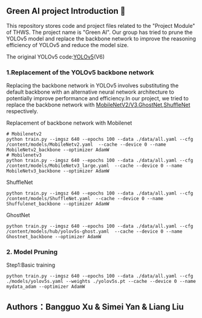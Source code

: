 ## Green AI project Introduction :leaves:
This repository stores code and project files related to the "Project Module" of THWS. The project name is "Green AI". Our group has tried to prune the YOLOv5 model and replace the backbone network to improve the reasoning efficiency of YOLOv5 and reduce the model size.

The original YOLOv5 code:[YOLOv5](https://github.com/ultralytics/yolov5/)(V6)

### 1.Replacement of the YOLOv5 backbone network
Replacing the backbone network in YOLOv5 involves substituting the default backbone with an alternative neural network architecture to potentially improve performance and efficiency.In our project, we tried to replace the backbone network with [MobileNetV2/V3](https://arxiv.org/abs/1704.04861),[GhostNet](https://arxiv.org/abs/1911.11907),[ShuffleNet](https://arxiv.org/abs/1707.01083) respectively.

Replacement of backbone network with Mobilenet
```shell
# Mobilenetv2
python train.py --imgsz 640 --epochs 100 --data ./data/all.yaml --cfg /content/models/MobileNetv2.yaml  --cache --device 0 --name MobileNetv2_backbone --optimizer AdamW
# Mobilenetv3
python train.py --imgsz 640 --epochs 100 --data ./data/all.yaml --cfg /content/models/MobileNetv3_large.yaml  --cache --device 0 --name MobileNetv3_backbone --optimizer AdamW
```

ShuffleNet
```shell
python train.py --imgsz 640 --epochs 100 --data ./data/all.yaml --cfg /content/models/ShuffleNet.yaml  --cache --device 0 --name Shuffulenet_backbone --optimizer AdamW
```

GhostNet
```shell
python train.py --imgsz 640 --epochs 100 --data ./data/all.yaml --cfg /content/models/hub/yolov5s-ghost.yaml  --cache --device 0 --name Ghostnet_backbone --optimizer AdamW
```

### 2. Model Pruning
Step1:Basic training
```shell
python train.py --imgsz 640 --epochs 100 --data ./data/all.yaml --cfg ./models/yolov5s.yaml --weights ./yolov5s.pt --cache --device 0 --name mydata_adam --optimizer AdamW
```
## Authors：Bangguo Xu & Simei Yan & Liang Liu

